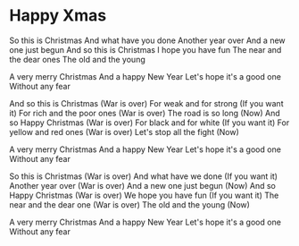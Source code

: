 # Happy Xmas

So this is Christmas And what have you done Another year over And a new one just begun And so this is Christmas I hope you have fun The near and the dear ones The old and the young

A very merry Christmas And a happy New Year Let's hope it's a good one Without any fear

And so this is Christmas (War is over) For weak and for strong (If you want it) For rich and the poor ones (War is over) The road is so long (Now) And so Happy Christmas (War is over) For black and for white (If you want it) For yellow and red ones (War is over) Let's stop all the fight (Now)

A very merry Christmas And a happy New Year Let's hope it's a good one Without any fear

So this is Christmas (War is over) And what have we done (If you want it) Another year over (War is over) And a new one just begun (Now) And so Happy Christmas (War is over) We hope you have fun (If you want it) The near and the dear one (War is over) The old and the young (Now)

A very merry Christmas And a happy New Year Let's hope it's a good one Without any fear


